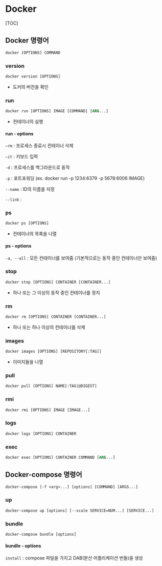 # Docker

[TOC]

## Docker 명령어


```dockerfile
docker [OPTIONS] COMMAND
```

### version

```dockerfile
docker version [OPTIONS]
```

- 도커의 버전을 확인

### run

```dockerfile
docker run [OPTIONS] IMAGE [COMMAND] [ARG...]
```

- 컨테이너의 실행

#### run - options

`—rm` : 프로세스 종료시 컨테이너 삭제

`—it` : 키보드 입력

`-d` : 프로세스를 백그라운드로 동작

`-p` : 포트포워딩 (ex. docker run -p 1234:6379 -p 5678:6006 IMAGE)

`--name` : ID의 이름을 지정

`--link` : 

### ps

```dockerfile
docker ps [OPTIONS]
```

- 컨테이너의 목록을 나열

#### ps - options

`-a, --all` : 모든 컨테이너를 보여줌 (기본적으로는 동작 중인 컨테이너만 보여줌)

### stop

```dockerfile
docker stop [OPTIONS] CONTAINER [CONTAINER...]
```

- 하나 또는 그 이상의 동작 중인 컨테이너를 정지

### rm

```dockerfile
docker rm [OPTIONS] CONTAINER [CONTAINER...]
```

- 하나 또는 하나 이상의 컨테이너를 삭제

### images

```dockerfile
docker images [OPTIONS] [REPOSITORY[:TAG]]
```

- 이미지들을 나열

### pull

```dockerfile
docker pull [OPTIONS] NAME[:TAG|@DIGEST]
```

### rmi

```dockerfile
docker rmi [OPTIONS] IMAGE [IMAGE...]
```

### logs

```dockerfile
docker logs [OPTIONS] CONTAINER
```

### exec

```dockerfile
docker exec [OPTIONS] CONTAINER COMMAND [ARG...]
```

## Docker-compose 명령어

```dockerfile
docker-compose [-f <arg>...] [options] [COMMAND] [ARGS...]
```

### up

```dockerfile
docker-compose up [options] [--scale SERVICE=NUM...] [SERVICE...]
```

### bundle

```dockerfile
docker-compose bundle [options]
```

#### bundle - options

`install` : compose 파일을 가지고 DAB(분산 어플리케이션 번들)을 생성

